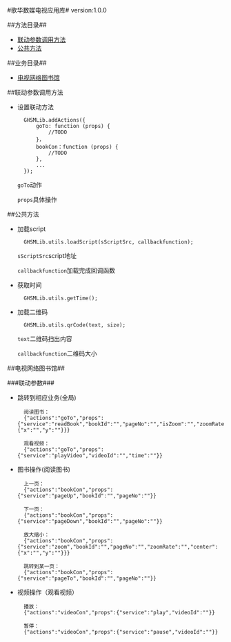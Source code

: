 #歌华数媒电视应用库#
	version:1.0.0

##方法目录##
- [联动参数调用方法](#联动参数调用方法)
- [公共方法](#公共方法)

##业务目录##

- [电视网络图书馆](#电视网络图书馆)

##联动参数调用方法

- 设置联动方法

        GHSMLib.addActions({
            goTo: function (props) {
                //TODO 
            }，
            bookCon：function (props) {
                //TODO
            },
            ...
        });
        
    `goTo`动作
     
    `props`具体操作

##公共方法
- 加载script

        GHSMLib.utils.loadScript(sScriptSrc, callbackfunction);
        
    `sScriptSrc`script地址
     
    `callbackfunction`加载完成回调函数  
    
- 获取时间

        GHSMLib.utils.getTime();
    
- 加载二维码

        GHSMLib.utils.qrCode(text, size);
        
    `text`二维码扫出内容
          
    `callbackfunction`二维码大小




##电视网络图书馆##

###联动参数###
- 跳转到相应业务(全局)
       
    	阅读图书：
		{"actions":"goTo","props":{"service":"readBook","bookId":"","pageNo":"","isZoom":"","zoomRate":"","center":{"x":"","y":""}}}

		观看视频：
		{"actions":"goTo","props":{"service":"playVideo","videoId":"","time":""}}
    
- 图书操作(阅读图书)

		上一页：
		{"actions":"bookCon","props":{"service":"pageUp","bookId":"","pageNo":""}}

	    下一页：
		{"actions":"bookCon","props":{"service":"pageDown","bookId":"","pageNo":""}}

	    放大缩小：
		{"actions":"bookCon","props":{"service":"zoom","bookId":"","pageNo":"","zoomRate":"","center":{"x":"","y":""}}}

	    跳转到某一页：
		{"actions":"bookCon","props":{"service":"pageTo","bookId":"","pageNo":""}}
    
- 视频操作（观看视频）

		播放：
		{"actions":"videoCon","props":{"service":"play","videoId":""}}

	    暂停：
		{"actions":"videoCon","props":{"service":"pause","videoId":""}}



